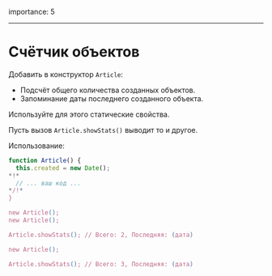 importance: 5

---

# Счётчик объектов

Добавить в конструктор `Article`:

- Подсчёт общего количества созданных объектов.
- Запоминание даты последнего созданного объекта.

Используйте для этого статические свойства.

Пусть вызов `Article.showStats()` выводит то и другое.

Использование:

```js
function Article() {
  this.created = new Date();
*!*
  // ... ваш код ...
*/!*
}

new Article();
new Article();

Article.showStats(); // Всего: 2, Последняя: (дата)

new Article();

Article.showStats(); // Всего: 3, Последняя: (дата)
```

